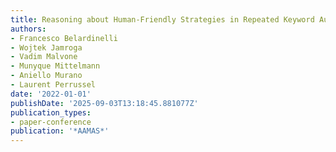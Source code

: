 ```yaml
---
title: Reasoning about Human-Friendly Strategies in Repeated Keyword Auctions
authors:
- Francesco Belardinelli
- Wojtek Jamroga
- Vadim Malvone
- Munyque Mittelmann
- Aniello Murano
- Laurent Perrussel
date: '2022-01-01'
publishDate: '2025-09-03T13:18:45.881077Z'
publication_types:
- paper-conference
publication: '*AAMAS*'
---
```

